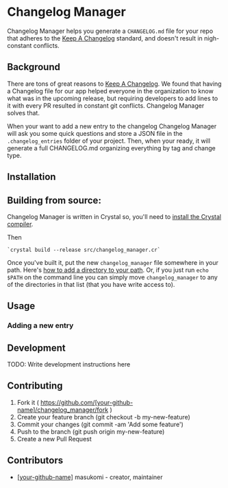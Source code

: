 # Changelog Manager

Changelog Manager helps you generate a `CHANGELOG.md` file for your repo 
that adheres to the [Keep A Changelog](http://keepachangelog.com/) standard, 
and doesn't result in nigh-constant conflicts. 

## Background
There are tons of great reasons to [Keep A Changelog](http://keepachangelog.com/). 
We found that having a Changelog file for our app helped everyone in the
organization to know what was in the upcoming release, but requiring developers
to add lines to it with every PR resulted in constant git conflicts. Changelog
Manager solves that. 

When your want to add a new entry to the changelog Changelog Manager will ask
you some quick questions and store a JSON file in the `.changelog_entries`
folder of your project. Then, when your ready, it will generate a full
CHANGELOG.md organizing everything by tag and change type.


## Installation

## Building from source: 
Changelog Manager is written in Crystal so, you'll need to 
[install the Crystal compiler](http://crystal-lang.org/docs/installation/index.html).

Then 

    `crystal build --release src/changelog_manager.cr`

Once you've built it, put the new `changelog_manager` file somewhere in your
path. Here's [how to add a directory to your path](http://unix.stackexchange.com/a/26059/124338). Or, if you just run `echo $PATH` on the command line you can simply
move `changelog_manager` to any of the directories in that list (that you have
write access to).

## Usage

### Adding a new entry


## Development

TODO: Write development instructions here

## Contributing

1. Fork it ( https://github.com/[your-github-name]/changelog_manager/fork )
2. Create your feature branch (git checkout -b my-new-feature)
3. Commit your changes (git commit -am 'Add some feature')
4. Push to the branch (git push origin my-new-feature)
5. Create a new Pull Request

## Contributors

- [[your-github-name]](https://github.com/[your-github-name]) masukomi - creator, maintainer
